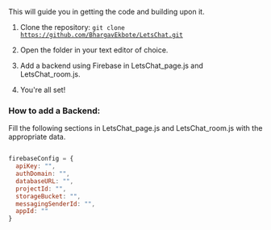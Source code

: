 This will guide you in getting the code and building upon it.

1. Clone the repository:
<code>git clone https://github.com/BhargavEkbote/LetsChat.git</code>

2. Open the folder in your text editor of choice.

3. Add a backend using Firebase in LetsChat_page.js and LetsChat_room.js.

4. You're all set!

### How to add a Backend:

Fill the following sections in LetsChat_page.js and LetsChat_room.js with the appropriate data.

```JavaScript

firebaseConfig = {
  apiKey: "",
  authDomain: "",
  databaseURL: "",
  projectId: "",
  storageBucket: "",
  messagingSenderId: "",
  appId: ""
}
```